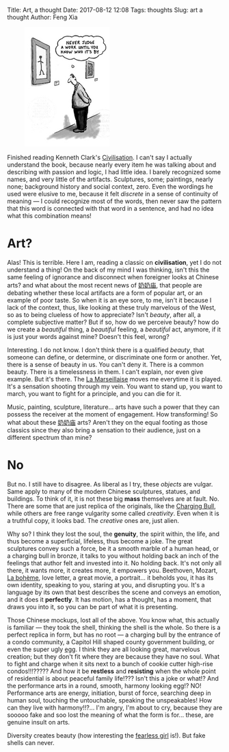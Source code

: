 Title: Art, a thought
Date: 2017-08-12 12:08
Tags: thoughts
Slug: art a thought
Author: Feng Xia


<figure class="col l6 m6 s12">
  <img src="/images/arts.jpg"/>
</figure>

Finished reading Kenneth Clark's [Civilisation][1]. I can't say I
actually understand the book, because nearly every item he was talking
about and describing with passion and logic, I had little idea. I
barely recognized some names, and very little of the
artifacts. Sculptures, some; paintings, nearly none; background
history and social context, zero. Even the wordings he used were
elusive to me, because it felt _discrete_ in a sense of continuity of
meaning &mdash; I could recognize most of the words, then never saw
the pattern that this word is connected with that word in a sentence,
and had no idea what this combination means!

[1]: https://www.wikiwand.com/en/Civilisation_(TV_series)

# Art?

Alas! This is terrible. Here I am, reading a classic on
**civilisation**, yet I do not understand a thing! On the back of my
mind I was thinking, isn't this the same feeling of ignorance and
disconnect when foreigner looks at Chinese arts? and what about the
most recent news of [奶奶庙][2], that people are debating whether
these local artifacts are a form of popular art, or an example of poor
taste. So when it is an eye sore, to me, isn't it because I lack of
the context, thus, like looking at these truly marvelous of the West,
so as to being clueless of how to appreciate? Isn't _beauty_, after
all, a complete subjective matter? But if so, how do we perceive
beauty? how do we create a _beautiful_ thing, a _beautiful_ feeling, 
a _beautiful_ act, anymore, if it is just your words against mine?
Doesn't this feel, wrong?

[2]: http://www.baike.com/wiki/%E5%A5%B6%E5%A5%B6%E5%BA%99

Interesting. I do not know. I don't think there is a qualified
_beauty_, that someone can define, or determine, or discriminate one
form or another. Yet, there is a sense of beauty in us. You can't deny
it. There is a common beauty. There is a timelessness in them. I can't
explain, nor even give example. But it's
there. The [La Marseillaise][3] moves me everytime it is played. It's
a sensation shooting through my vein.  You want to stand up, you want
to march, you want to fight for a principle, and you can die for it.

[3]: https://www.wikiwand.com/en/La_Marseillaise

Music, painting, sculpture, literature... arts have such a power that
they can possess the receiver at the moment of engagement. How
transforming! So what about these [奶奶庙][2] arts? Aren't they on the
equal footing as those classics since they also bring a sensation to
their audience, just on a different spectrum than mine?

# No

But no. I still have to disagree. As liberal as I try, these _objects_
are vulgar. Same apply to many of the modern Chinese sculptures,
statues, and buildings. To think of it, it is not these big **mass**
themselves are at fault. No. There are some that are just replica of
the originals, like the [Charging Bull][4], while others are free
range vulgarity some called _creativity_. Even when it is a truthful
copy, it looks bad. The _creative_ ones are, just alien.


[4]: https://www.wikiwand.com/en/Charging_Bull

Why so? I think they lost the soul, the **genuity**, the spirit
within, the life, and thus become a superficial, lifeless, 
thus become a joke. The great sculptures
convey such a force, be it a smooth marble of a human head, or a
charging bull in bronze, it talks to you without holding back an inch
of the feelings that author felt and invested into it. No holding
back. It's not only all there, it wants more, it creates more, it
empowers you. Beethoven, Mozart, [La bohème][5], love letter, a great
movie, a portrait... it beholds you, it has its own identity, speaking
to you, staring at you, and disrupting you. It's a language by its own
that best describes the scene and conveys an emotion, and it does it
**perfectly**. It has motion,
has a thought, has a moment, that draws you into it, so you can be
part of what it is presenting.

[5]: https://www.wikiwand.com/en/La_boh%C3%A8me

Those Chinese mockups, lost all of the above. You know what, this
actually is familiar &mdash; they took the shell, thinking the shell
is the whole. So there is a perfect replica in form, but has no root
&mdash; a charging bull by the entrance of a condo community, a
Capitol Hill  shaped county government building, or even the super
ugly [egg][6]. I think they are all looking great, marvelous
creation; but they don't fit where they are because they have no soul.
What to fight and charge when it sits next to a bunch of cookie cutter
high-rise condos!!!????? And how it be **restless** and **resisting**
when the whole point of residential is about peaceful family life!???
Isn't this a joke or what!? And the performance arts in a round,
smooth, harmony looking egg!? NO! Performance arts are energy,
initiation, burst of force, searching deep in human soul, touching the
untouchable, speaking the unspeakables! How can they live with
harmony!!?... I'm angry, I'm about to cry, because they are sooooo
fake and soo lost the meaning of what the form is for... these, are
genuine insult on arts. 

[6]: https://www.wikiwand.com/en/National_Centre_for_the_Performing_Arts_(China)

Diversity creates beauty (how interesting the
[fearless girl][7] is!). But fake shells can never.

[7]: https://www.wikiwand.com/en/Fearless_Girl



